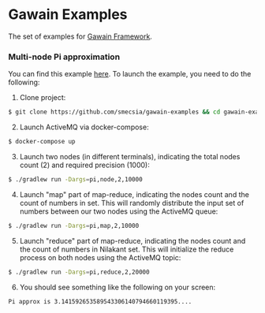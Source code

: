 # Gawain Examples

The set of examples for [Gawain Framework](https://github.com/smecsia/gawain).


### Multi-node Pi approximation

You can find this example [here](https://github.com/smecsia/gawain-examples/tree/master/src/main/groovy/me/smecsia/gawain/examples/PiExample.groovy).
To launch the example, you need to do the following:

1) Clone project:
```bash
$ git clone https://github.com/smecsia/gawain-examples && cd gawain-examples
```
2) Launch ActiveMQ via docker-compose:
```bash
$ docker-compose up
```
3) Launch two nodes (in different terminals), indicating the total nodes count (2) and required precision (1000):
```bash
$ ./gradlew run -Dargs=pi,node,2,10000
```
4) Launch "map" part of map-reduce, indicating the nodes count and the count of numbers in set. This will randomly distribute
the input set of numbers between our two nodes using the ActiveMQ queue:
```bash
$ ./gradlew run -Dargs=pi,map,2,10000
```
5) Launch "reduce" part of map-reduce, indicating the nodes count and the count of numbers in Nilakant set. This will initialize the reduce 
process on both nodes using the ActiveMQ topic:
```bash
$ ./gradlew run -Dargs=pi,reduce,2,20000
```
6) You should see something like the following on your screen:
```
Pi approx is 3.141592653589543306140794660119395....
```
